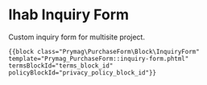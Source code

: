 # Ihab Inquiry Form
Custom inquiry form for multisite project.

```
{{block class="Prymag\PurchaseForm\Block\InquiryForm" template="Prymag_PurchaseForm::inquiry-form.phtml" termsBlockId="terms_block_id" policyBlockId="privacy_policy_block_id"}}
```